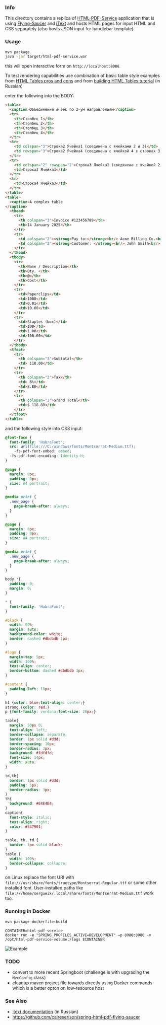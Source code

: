 ### Info

This directory contains a replica of [HTML-PDF-Service](https://github.com/farrukhmpk/html-pdf-service) application
that is using [Flying-Saucer](https://flyingsaucerproject.github.io/flyingsaucer/r8/guide/users-guide-R8.html)
and [iText](https://itextpdf.com/en/resources/api-documentation)
and hosts HTML pages for input HTML and CSS separately (also hosts JSON input for handlebar template).

### Usage

```sh
mvn package
java -jar target/html-pdf-service.war
```
this will open interactive form on `http://localhost:8080`.

To test rendering capabilities use combination of basic table style examples from
[HTML Tables pros and cons](https://html.com/tables/) and from [building HTML Tables tutorial](https://guru-css.com/page/html-tablicy-polnyj-kurs) (in Russian)

enter the following into the BODY:
```html
<table>
  <caption>Объединение ячеек по 2-ум направлениям</caption>
  <tr>
    <th>Столбец 1</th>
    <th>Столбец 2</th>
    <th>Столбец 3</th>
    <th>Столбец 4</th>
  </tr>
  <tr>
    <td colspan="3">Строка2 Ячейка1 (соединена с ячейками 2 и 3)</td>
    <td rowspan="3">Строка2 Ячейка4 (соединена с ячейкой 4 в строках 3 и 4)</td>
  </tr>
  <tr>
    <td colspan="2" rowspan="2">Строка3 Ячейка1 (соединена с ячейкой 2 строки 3 и ячейками 1 и 2 строки 4)</td>
    <td>Строка3 Ячейка3</td>
  </tr>
  <tr>
    <td>Строка4 Ячейка3</td>
  </tr>
</table>
<table>
  <caption>A complex table
</caption>
  <thead>
    <tr> 
      <th colspan="3">Invoice #123456789</th>
      <th>14 January 2025</th>
    </tr>
    <tr>
      <td colspan="2"><strong>Pay to:</strong><br/> Acme Billing Co.<br/> 123 Main St.<br/> Cityville, NA 12345</td>
      <td colspan="2"><strong>Customer: </strong><br/> John Smith<br/> 321 Willow Way<br/> Southeast Northwestershire, MA 54321 </td>
    </tr>
  </thead>
  <tbody>
    <tr>
      <th>Name / Description</th>
      <th>Qty. </th>
      <th>@</th>
      <th>Cost</th>
    </tr>
    <tr>
      <td>Paperclips</td>
      <td>1000</td>
      <td>0.01</td>
      <td>10.00</td>
    </tr>
    <tr>
      <td>Staples (box)</td>
      <td>100</td>
      <td>1.00</td>
      <td>100.00</td>
    </tr>
  </tbody>
  <tfoot>
    <tr>
      <th colspan="3">Subtotal</th>
      <td> 110.00</td>
    </tr>
    <tr>
      <th colspan="2">Tax</th>
      <td> 8%</td>
      <td>8.80</td>
    </tr>
    <tr>
      <th colspan="3">Grand Total</th>
      <td>$ 118.80</td>
    </tr>
  </tfoot>
</table>

```
and the following style into CSS input:
```css
@font-face {
  font-family: 'HabraFont';
  src: url(file:///C:/windows/fonts/Montserrat-Medium.ttf);
    -fs-pdf-font-embed: embed;
  -fs-pdf-font-encoding: Identity-H;
}

@page {
  margin: 0px;
  padding: 0px;
  size: A4 portrait;
}

@media print {
  .new_page {
    page-break-after: always;
  }
}

@page {
  margin: 0px;
  padding: 0px;
  size: A4 portrait;
}

@media print {
  .new_page {
    page-break-after: always;
  }
}

body *{
  padding: 0;
  margin: 0;
}

* {
  font-family: 'HabraFont';
}

#block {
  width: 90%;
  margin: auto;
  background-color: white;
  border: dashed #dbdbdb 1px;
}

#logo {
  margin-top: 5px;
  width: 100%;
  text-align: center;
  border-bottom: dashed #dbdbdb 1px;
}

#content {
  padding-left: 10px;
}

h1 {color: blue;text-align: center;}
strong {color: red;}
p {font-family: verdana;font-size: 20px;}

table{
  margin: 50px 0;
  text-align: left;
  border-collapse: separate;
  border: 1px solid #ddd;
  border-spacing: 10px;
  border-radius: 3px;
  background: #fdfdfd;
  font-size: 14px;
  width: auto;
}

td,th{
  border: 1px solid #ddd;
  padding: 5px;
  border-radius: 3px;
}
th{
  background: #E4E4E4;
}
caption{
  font-style: italic;
  text-align: right;
  color: #547901;
}

table, th, td {
  border: 1px solid black;
}
table {
  width: 100%;
  border-collapse: collapse;
}
```
on Linux replace the font URI with `file:///usr/share/fonts/truetype/Montserrat-Regular.ttf` or some other installed font. User-installed
paths like `file:///home/sergueik/.local/share/fonts/Montserrat-Medium.ttf` work too.

### Running in Docker
```sh
mvn package dockerfile:build
```
```
CONTAINER=html-pdf-service
docker run -e "SPRING_PROFILES_ACTIVE=DEVELOPMENT" –p 8080:8080 -v /opt/html-pdf-service-volume:/logs $CONTAINER
```

![Example](https://github.com/sergueik/selenium_java/blob/master/html-pdf-service/screenshots/capture.png)

### TODO


* convert to more recent Springboot (challenge is with upgrading the `MvcConfig` class)
* cleanup maven project file towards directly using Docker commands which is a better opton on low-resource host
### See Also

  * [itext documentation](https://devcolibri.com/%D0%BA%D0%BE%D0%BD%D0%B2%D0%B5%D1%80%D1%82%D0%B0%D1%86%D0%B8%D1%8F-html-%D0%B2-pdf-%D0%B8%D1%81%D0%BF%D0%BE%D0%BB%D1%8C%D0%B7%D1%83%D1%8F-java/) (in Russian)
  * https://github.com/caireserison/spring-html-pdf-flying-saucer


